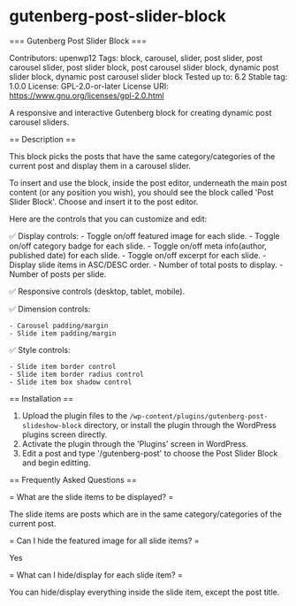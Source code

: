 # gutenberg-post-slider-block

=== Gutenberg Post Slider Block ===

Contributors:      upenwp12
Tags:              block, carousel, slider, post slider, post carousel slider, post slider block, post carousel slider block, dynamic post slider block, dynamic post carousel slider block
Tested up to:      6.2
Stable tag:        1.0.0
License:           GPL-2.0-or-later
License URI:       https://www.gnu.org/licenses/gpl-2.0.html

A responsive and interactive Gutenberg block for creating dynamic post carousel sliders.

== Description ==

This block picks the posts that have the same category/categories of the current post and display them in a carousel slider.

To insert and use the block, inside the post editor, underneath the main post content (or any position you wish), you should see the block called 'Post Slider Block'. Choose and insert it to the post editor.

Here are the controls that you can customize and edit:

✅ Display controls:
    - Toggle on/off featured image for each slide.
    - Toggle on/off category badge for each slide.
    - Toggle on/off meta info(author, published date) for each slide.
    - Toggle on/off excerpt for each slide.
    - Display slide items in ASC/DESC order.
    - Number of total posts to display.
    - Number of posts per slide.

✅ Responsive controls (desktop, tablet, mobile).

✅ Dimension controls:

    - Carousel padding/margin
    - Slide item padding/margin

✅ Style controls:

    - Slide item border control
    - Slide item border radius control
    - Slide item box shadow control

== Installation ==

1. Upload the plugin files to the `/wp-content/plugins/gutenberg-post-slideshow-block` directory, or install the plugin through the WordPress plugins screen directly.
2. Activate the plugin through the 'Plugins' screen in WordPress.
3. Edit a post and type '/gutenberg-post' to choose the Post Slider Block and begin editting.

== Frequently Asked Questions ==

= What are the slide items to be displayed? =

The slide items are posts which are in the same category/categories of the current post.

= Can I hide the featured image for all slide items? =

Yes

= What can I hide/display for each slide item? =

You can hide/display everything inside the slide item, except the post title.